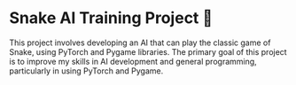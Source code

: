 # Snake AI Training Project :snake:

This project involves developing an AI that can play the classic game of Snake, using PyTorch and Pygame libraries. The primary goal of this project is to improve my skills in AI development and general programming, particularly in using PyTorch and Pygame.


